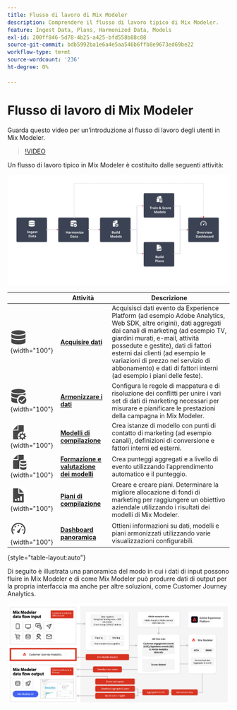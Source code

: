 ```yaml
---
title: Flusso di lavoro di Mix Modeler
description: Comprendere il flusso di lavoro tipico di Mix Modeler.
feature: Ingest Data, Plans, Harmonized Data, Models
exl-id: 200ff846-5d78-4b25-a425-bfd558b88c88
source-git-commit: bdb5992ba1e6a4e5aa546b6ffb8e9673ed69be22
workflow-type: tm+mt
source-wordcount: '236'
ht-degree: 0%

---
```


# Flusso di lavoro di Mix Modeler

Guarda questo video per un’introduzione al flusso di lavoro degli utenti in Mix Modeler.

>[!VIDEO](https://video.tv.adobe.com/v/3424854/?learn=on)


Un flusso di lavoro tipico in Mix Modeler è costituito dalle seguenti attività:

![Testo alternativo](/help/assets/ApplicationWorkflow.svg)

|  | Attività | Descrizione |
|---|---|---|
| ![Dati](/help/assets/icons/Data.svg){width="100"} | [**Acquisire dati**](../ingest-data/overview.md) | Acquisisci dati evento da Experience Platform (ad esempio Adobe Analytics, Web SDK, altre origini), dati aggregati dai canali di marketing (ad esempio TV, giardini murati, e-mail, attività possedute e gestite), dati di fattori esterni dai clienti (ad esempio le variazioni di prezzo nel servizio di abbonamento) e dati di fattori interni (ad esempio i piani delle feste). |
| ![ControlloDati](/help/assets/icons/DataCheck.svg){width="100"} | [**Armonizzare i dati**](../harmonize-data/overview.md) | Configura le regole di mappatura e di risoluzione dei conflitti per unire i vari set di dati di marketing necessari per misurare e pianificare le prestazioni della campagna in Mix Modeler. |
| ![FileConfig](/help/assets/icons/FileGear.svg){width="100"} | [**Modelli di compilazione**](../models/overview.md) | Crea istanze di modello con punti di contatto di marketing (ad esempio canali), definizioni di conversione e fattori interni ed esterni. |
| ![DatiFile](/help/assets/icons/FileData.svg){width="100"} | [**Formazione e valutazione dei modelli**](../models/overview.md) | Crea punteggi aggregati e a livello di evento utilizzando l’apprendimento automatico e il punteggio. |
| ![FileChart](/help/assets/icons/FileChart.svg){width="100"} | [**Piani di compilazione**](../plans/overview.md) | Creare e creare piani. Determinare la migliore allocazione di fondi di marketing per raggiungere un obiettivo aziendale utilizzando i risultati dei modelli di Mix Modeler. |
| ![Dashboard](/help/assets/icons/Dashboard.svg){width="100"} | [**Dashboard panoramica**](../dashboard/overview.md) | Ottieni informazioni su dati, modelli e piani armonizzati utilizzando varie visualizzazioni configurabili. |

{style="table-layout:auto"}

Di seguito è illustrata una panoramica del modo in cui i dati di input possono fluire in Mix Modeler e di come Mix Modeler può produrre dati di output per la propria interfaccia ma anche per altre soluzioni, come Customer Journey Analytics.

![Flusso dati output input Mix Modeler](../assets/mm-input-output.png)
<!---
The detailed data-oriented flowchart below illustrates how:

* harmonized data is based on:

  * experience event data (originating from Analytics source connector, collected through Experience Platform SDKs and APIs, ingested through source connectors, or using streaming ingestion),
  * aggregate or summary data from walled gardens (like Facebook, YouTube), traffic sources, or offline advertising data, and 
  * definitions of harmonized fields and dataset rules.

* a model is based on:

  * the conversion and marketing touchpoint definitions resulting from the harmonized data and 
  * non-marketing aggregate or summary data containing internal or external factors.

* mult-touch attribution event scores can potentially be fed back into Experience Platform data lake for use in subsequent model configuration, training and scoring.

![Comprehensive workflow](/help/assets/comprehensive-workflow.svg)

-->
